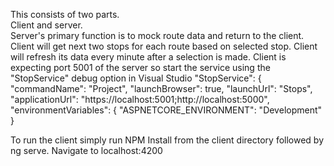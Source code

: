 This consists of two parts.  
Client and server.  
Server's primary function is to mock route data and return to the client. 
Client will get next two stops for each route based on selected stop. 
Client will refresh its data every minute after a selection is made. 
Client is expecting port 5001 of the server so start the service using the "StopService" debug option in Visual Studio
  "StopService": {
      "commandName": "Project",
      "launchBrowser": true,
      "launchUrl": "Stops",
      "applicationUrl": "https://localhost:5001;http://localhost:5000",
      "environmentVariables": {
        "ASPNETCORE_ENVIRONMENT": "Development"
      }




To run the client simply run NPM Install from the client directory followed by ng serve. 
Navigate to localhost:4200 


